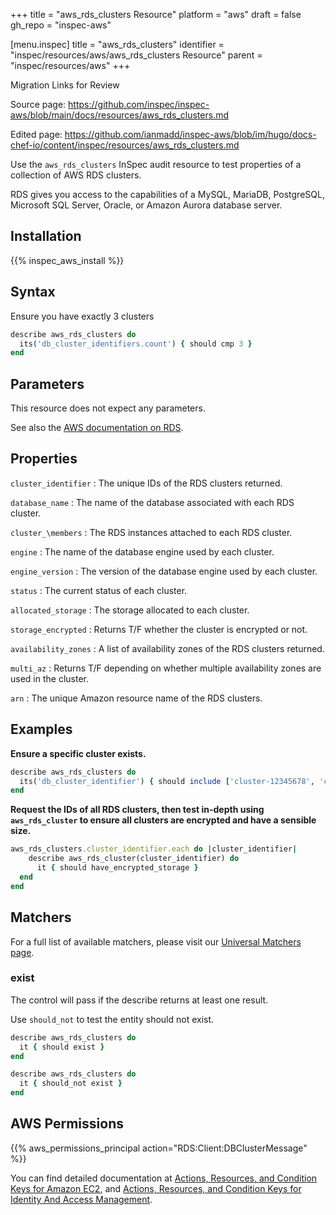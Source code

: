 +++
title = "aws_rds_clusters Resource"
platform = "aws"
draft = false
gh_repo = "inspec-aws"

[menu.inspec]
title = "aws_rds_clusters"
identifier = "inspec/resources/aws/aws_rds_clusters Resource"
parent = "inspec/resources/aws"
+++

<div class="admonition-note">
<p class="admonition-note-title">Migration Links for Review</p>
<div class="admonition-note-text">
<p>Source page: <a href="https://github.com/inspec/inspec-aws/blob/main/docs/resources/aws_rds_clusters.md">https://github.com/inspec/inspec-aws/blob/main/docs/resources/aws_rds_clusters.md</a></p>
<p>Edited page: <a href="https://github.com/ianmadd/inspec-aws/blob/im/hugo/docs-chef-io/content/inspec/resources/aws_rds_clusters.md">https://github.com/ianmadd/inspec-aws/blob/im/hugo/docs-chef-io/content/inspec/resources/aws_rds_clusters.md</a></p>
</div>
</div>


Use the `aws_rds_clusters` InSpec audit resource to test properties of a collection of AWS RDS clusters.

RDS gives you access to the capabilities of a MySQL, MariaDB, PostgreSQL, Microsoft SQL Server, Oracle, or Amazon Aurora database server.

## Installation

{{% inspec_aws_install %}}

## Syntax

Ensure you have exactly 3 clusters

```ruby
describe aws_rds_clusters do
  its('db_cluster_identifiers.count') { should cmp 3 }
end
```

## Parameters

This resource does not expect any parameters.

See also the [AWS documentation on RDS](https://docs.aws.amazon.com/rds/?id=docs_gateway).

## Properties

`cluster_identifier`
: The unique IDs of the RDS clusters returned.

`database_name`
: The name of the database associated with each RDS cluster.

`cluster_\members`
: The RDS instances attached to each RDS cluster.

`engine`
: The name of the database engine used by each cluster.

`engine_version`
: The version of the database engine used by each cluster.

`status`
: The current status of each cluster.

`allocated_storage`
: The storage allocated to each cluster.

`storage_encrypted`
: Returns T/F whether the cluster is encrypted or not.

`availability_zones`
: A list of availability zones of the RDS clusters returned.

`multi_az`
: Returns T/F depending on whether multiple availability zones are used in the cluster.

`arn`
: The unique Amazon resource name of the RDS clusters.

## Examples

**Ensure a specific cluster exists.**

```ruby
describe aws_rds_clusters do
  its('db_cluster_identifier') { should include ['cluster-12345678', 'cluster-456786786'] }
end
```

**Request the IDs of all RDS clusters, then test in-depth using `aws_rds_cluster` to ensure all clusters are encrypted and have a sensible size.**

```ruby
aws_rds_clusters.cluster_identifier.each do |cluster_identifier|
    describe aws_rds_cluster(cluster_identifier) do
      it { should have_encrypted_storage }
  end
end
```

## Matchers

For a full list of available matchers, please visit our [Universal Matchers page](https://www.inspec.io/docs/reference/matchers/).

### exist

The control will pass if the describe returns at least one result.

Use `should_not` to test the entity should not exist.

```ruby
describe aws_rds_clusters do
  it { should exist }
end
```

```ruby
describe aws_rds_clusters do
  it { should_not exist }
end
```

## AWS Permissions

{{% aws_permissions_principal action="RDS:Client:DBClusterMessage" %}}

You can find detailed documentation at [Actions, Resources, and Condition Keys for Amazon EC2](https://docs.aws.amazon.com/IAM/latest/UserGuide/list_amazonec2.html), and [Actions, Resources, and Condition Keys for Identity And Access Management](https://docs.aws.amazon.com/IAM/latest/UserGuide/list_identityandaccessmanagement.html).
